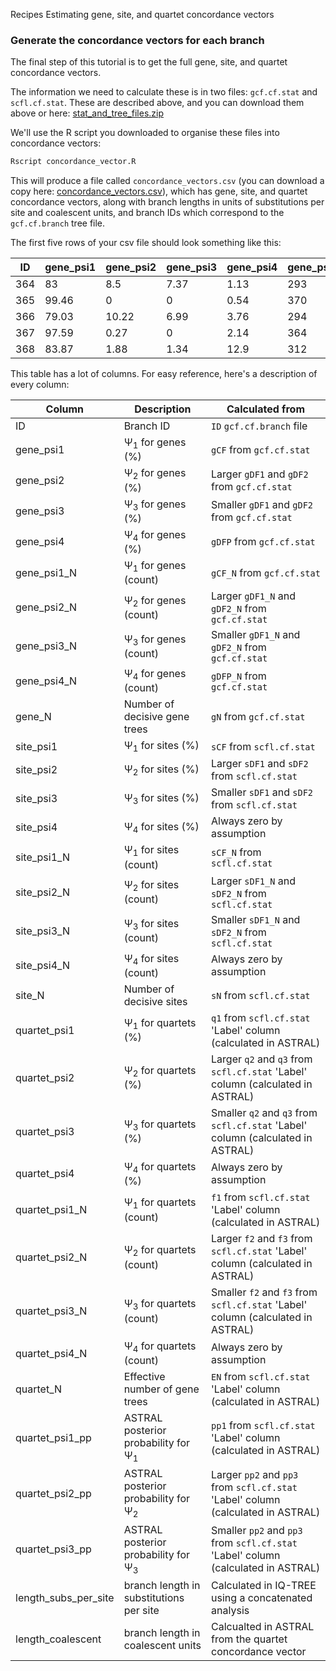 Recipes
Estimating gene, site, and quartet concordance vectors

### Generate the concordance vectors for each branch

The final step of this tutorial is to get the full gene, site, and quartet concordance vectors. 

The information we need to calculate these is in two files: `gcf.cf.stat` and `scfl.cf.stat`. These are described above, and you can download them above or here: [stat_and_tree_files.zip](https://github.com/user-attachments/files/15949173/stat_and_tree_files.zip)

We'll use the R script you downloaded to organise these files into concordance vectors:

```bash
Rscript concordance_vector.R
```

This will produce a file called `concordance_vectors.csv` (you can download a copy here: [concordance_vectors.csv](https://github.com/user-attachments/files/15949742/concordance_vectors.csv)), which has gene, site, and quartet concordance vectors, along with branch lengths in units of substitutions per site and coalescent units, and branch IDs which correspond to the `gcf.cf.branch` tree file.

The first five rows of your csv file should look something like this:

| ID  | gene_psi1 | gene_psi2 | gene_psi3 | gene_psi4 | gene_psi1_N | gene_psi2_N | gene_psi3_N | gene_psi4_N | gene_N | site_psi1 | site_psi2 | site_psi3 | site_psi4 | site_psi1_N | site_psi2_N | site_psi3_N | site_psi4_N | site_N  | quartet_psi1 | quartet_psi2 | quartet_psi3 | quartet_psi1_N | quartet_psi2_N | quartet_psi3_N | quartet_N | quartet_psi1_pp | quartet_psi2_pp | quartet_psi3_pp | length_subs_per_site | length_coalescent |
|-----|-----------|-----------|-----------|-----------|-------------|-------------|-------------|-------------|--------|-----------|-----------|-----------|-----------|-------------|-------------|-------------|-------------|---------|--------------|--------------|--------------|----------------|----------------|----------------|------------|------------------|------------------|------------------|---------------------|-------------------|
| 364 | 83        | 8.5       | 7.37      | 1.13      | 293         | 30          | 26          | 4           | 353    | 51.51     | 24.77     | 23.72     | 0         | 1867.35     | 898         | 859.86      | 0           | 3625.21 | 0.84         | 0.09         | 0.07         | 296.48         | 30.25          | 26.27          | 353        | 1                | 0                | 0                | 0.0137341            | 0.0531013         |
| 365 | 99.46     | 0         | 0         | 0.54      | 370         | 0           | 0           | 2           | 372    | 42.53     | 33.62     | 23.85     | 0         | 445.8       | 352.46      | 250         | 0           | 1048.26 | 1            | 0            | 0            | 371.99         | 0.01           | 0              | 372        | 1                | 0                | 0                | 0.0376558            | 0.201927          |
| 366 | 79.03     | 10.22     | 6.99      | 3.76      | 294         | 38          | 26          | 14          | 372    | 18.07     | 67.17     | 14.77     | 0         | 103.48      | 384.96      | 84.53       | 0           | 572.97  | 0.81         | 0.11         | 0.08         | 300.86         | 41.51          | 29.63          | 372        | 1                | 0                | 0                | 0.0100011            | 0.0460157         |
| 367 | 97.59     | 0.27      | 0         | 2.14      | 364         | 1           | 0           | 8           | 373    | 37.86     | 42.92     | 19.22     | 0         | 280.21      | 317.69      | 142.28      | 0           | 740.18  | 0.99         | 0.01         | 0.01         | 368.14         | 2.74           | 2.11           | 373        | 1                | 0                | 0                | 0.0230637            | 0.138847          |
| 368 | 83.87     | 1.88      | 1.34      | 12.9      | 312         | 7           | 5           | 48          | 372    | 30.61     | 43.46     | 25.94     | 0         | 227.76      | 323.6       | 193.02      | 0           | 744.38  | 0.89         | 0.06         | 0.05         | 332.72         | 21.04          | 18.23          | 372        | 1                | 0                | 0                | 0.0116769            | 0.0672212         |


This table has a lot of columns. For easy reference, here's a description of every column:

| Column                 | Description | Calculated from                                                                       |
|------------------------|-------------|---------------------------------------------------------------------------------------|
| ID                     | Branch ID   								  						| `ID` `gcf.cf.branch` file                                                     		|
| gene_psi1              | &#936;<sub>1</sub> for genes (%) 		  						| `gCF` from `gcf.cf.stat`       														|
| gene_psi2              | &#936;<sub>2</sub> for genes (%)           						| Larger `gDF1` and `gDF2` from `gcf.cf.stat`                                		|
| gene_psi3              | &#936;<sub>3</sub> for genes (%)           						| Smaller `gDF1` and `gDF2` from `gcf.cf.stat`                               			|
| gene_psi4              | &#936;<sub>4</sub> for genes (%)           						| `gDFP` from `gcf.cf.stat`                                             				|
| gene_psi1_N            | &#936;<sub>1</sub> for genes (count)       						| `gCF_N` from `gcf.cf.stat`       										                |
| gene_psi2_N            | &#936;<sub>2</sub> for genes (count)       						| Larger `gDF1_N` and `gDF2_N` from `gcf.cf.stat`						                |
| gene_psi3_N            | &#936;<sub>3</sub> for genes (count)       						| Smaller `gDF1_N` and `gDF2_N` from `gcf.cf.stat`						                |
| gene_psi4_N            | &#936;<sub>4</sub> for genes (count)       						| `gDFP_N` from `gcf.cf.stat`                     						                |
| gene_N                 | Number of decisive gene trees              						| `gN` from `gcf.cf.stat`                                             |
| site_psi1              | &#936;<sub>1</sub> for sites (%) 		  						| `sCF` from `scfl.cf.stat`       														|
| site_psi2              | &#936;<sub>2</sub> for sites (%)           						| Larger `sDF1` and `sDF2` from `scfl.cf.stat`                                		|
| site_psi3              | &#936;<sub>3</sub> for sites (%)           						| Smaller `sDF1` and `sDF2` from `scfl.cf.stat`                               			|
| site_psi4              | &#936;<sub>4</sub> for sites (%)           						| Always zero by assumption                                              				|
| site_psi1_N            | &#936;<sub>1</sub> for sites (count)       						| `sCF_N` from `scfl.cf.stat`       										                |
| site_psi2_N            | &#936;<sub>2</sub> for sites (count)       						| Larger `sDF1_N` and `sDF2_N` from `scfl.cf.stat`						                |
| site_psi3_N            | &#936;<sub>3</sub> for sites (count)       						| Smaller `sDF1_N` and `sDF2_N` from `scfl.cf.stat`						                |
| site_psi4_N            | &#936;<sub>4</sub> for sites (count)       						| Always zero by assumption                     						                |
| site_N                 | Number of decisive sites 	              						| `sN` from `scfl.cf.stat`                                             |
| quartet_psi1           | &#936;<sub>1</sub> for quartets (%) 		     					| `q1` from `scfl.cf.stat` 'Label' column (calculated in ASTRAL)       														|
| quartet_psi2           | &#936;<sub>2</sub> for quartets (%)           					| Larger `q2` and `q3` from `scfl.cf.stat` 'Label' column (calculated in ASTRAL)                               		|
| quartet_psi3           | &#936;<sub>3</sub> for quartets (%)           					| Smaller `q2` and `q3` from `scfl.cf.stat` 'Label' column (calculated in ASTRAL)                              			|
| quartet_psi4           | &#936;<sub>4</sub> for quartets (%)           					| Always zero by assumption                                              				|
| quartet_psi1_N         | &#936;<sub>1</sub> for quartets (count)       					| `f1` from `scfl.cf.stat` 'Label' column (calculated in ASTRAL)       										                |
| quartet_psi2_N         | &#936;<sub>2</sub> for quartets (count)       					| Larger `f2` and `f3` from `scfl.cf.stat` 'Label' column (calculated in ASTRAL)						                |
| quartet_psi3_N         | &#936;<sub>3</sub> for quartets (count)       					| Smaller `f2` and `f3` from `scfl.cf.stat` 'Label' column (calculated in ASTRAL)						                |
| quartet_psi4_N         | &#936;<sub>4</sub> for quartets (count)       					| Always zero by assumption                     						                |
| quartet_N              | Effective number of gene trees                					| `EN` from `scfl.cf.stat` 'Label' column (calculated in ASTRAL)                                              |
| quartet_psi1_pp        | ASTRAL posterior probability for &#936;<sub>1</sub>              | `pp1` from `scfl.cf.stat` 'Label' column (calculated in ASTRAL)                                                   |
| quartet_psi2_pp        | ASTRAL posterior probability for &#936;<sub>2</sub>              | Larger `pp2` and `pp3` from `scfl.cf.stat` 'Label' column (calculated in ASTRAL)                     |
| quartet_psi3_pp        | ASTRAL posterior probability for &#936;<sub>3</sub>              | Smaller `pp2` and `pp3` from `scfl.cf.stat` 'Label' column (calculated in ASTRAL)                    |
| length_subs_per_site   | branch length in substitutions per site             				| Calculated in IQ-TREE using a concatenated analysis                                                     |
| length_coalescent      | branch length in coalescent units            					| Calcualted in ASTRAL from the quartet concordance vector                                                             |